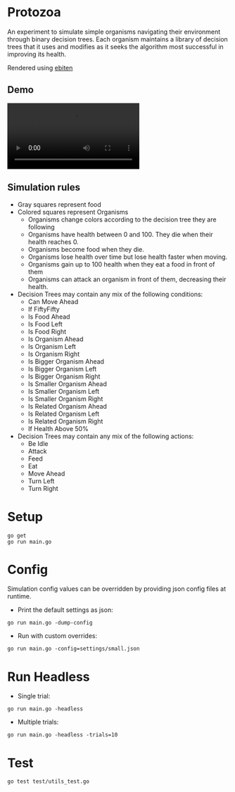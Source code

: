 # Protozoa
An experiment to simulate simple organisms navigating their environment through binary decision trees. Each organism maintains a library of decision trees that it uses and modifies as it seeks the algorithm most successful in improving its health.

Rendered using [ebiten](https://github.com/hajimehoshi/ebiten)

## Demo
![Protozoa Demo](https://user-images.githubusercontent.com/3377325/165451429-b7f7fae7-bf75-4d4c-ad75-ae7f09398147.mov)


## Simulation rules

- Gray squares represent food
- Colored squares represent Organisms
  - Organisms change colors according to the decision tree they are following
  - Organisms have health between 0 and 100. They die when their health reaches 0.
  - Organisms become food when they die.
  - Organisms lose health over time but lose health faster when moving.
  - Organisms gain up to 100 health when they eat a food in front of them
  - Organisms can attack an organism in front of them, decreasing their health.
- Decision Trees may contain any mix of the following conditions:
    - Can Move Ahead
    - If FiftyFifty
    - Is Food Ahead
    - Is Food Left
    - Is Food Right
    - Is Organism Ahead
    - Is Organism Left
    - Is Organism Right
    - Is Bigger Organism Ahead
    - Is Bigger Organism Left
    - Is Bigger Organism Right
    - Is Smaller Organism Ahead
    - Is Smaller Organism Left
    - Is Smaller Organism Right
    - Is Related Organism Ahead
    - Is Related Organism Left
    - Is Related Organism Right
    - If Health Above 50%
- Decision Trees may contain any mix of the following actions:
    - Be Idle
    - Attack
    - Feed
    - Eat
    - Move Ahead
    - Turn Left
    - Turn Right
  
# Setup
```
go get
go run main.go
```

# Config
Simulation config values can be overridden by providing json config files at runtime.
- Print the default settings as json:
```
go run main.go -dump-config
```
- Run with custom overrides:
```
go run main.go -config=settings/small.json
```

# Run Headless
- Single trial:
```
go run main.go -headless
```
- Multiple trials:
```
go run main.go -headless -trials=10
```

# Test
```
go test test/utils_test.go
```
